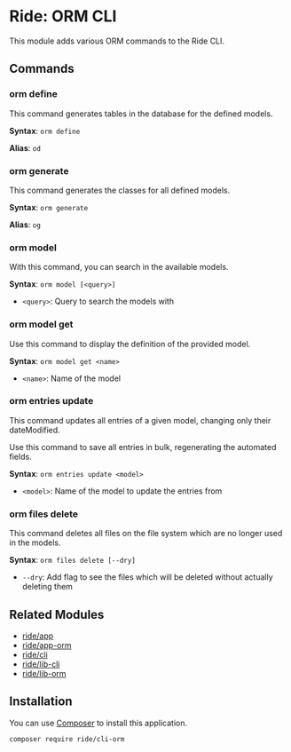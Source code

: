 # Ride: ORM CLI

This module adds various ORM commands to the Ride CLI.

## Commands

### orm define

This command generates tables in the database for the defined models.

**Syntax**: ```orm define```

**Alias**: ```od```

### orm generate

This command generates the classes for all defined models.

**Syntax**: ```orm generate```

**Alias**: ```og```

### orm model
 
With this command, you can search in the available models.

**Syntax**: ```orm model [<query>]```
- ```<query>```: Query to search the models with
 
### orm model get
 
Use this command to display the definition of the provided model.

**Syntax**: ```orm model get <name>```
- ```<name>```: Name of the model

### orm entries update

This command updates all entries of a given model, changing only their dateModified.

Use this command to save all entries in bulk, regenerating the automated fields.

**Syntax**: ```orm entries update <model>```
- ```<model>```: Name of the model to update the entries from

### orm files delete

This command deletes all files on the file system which are no longer used in the models.

**Syntax**: ```orm files delete [--dry]```
- ```--dry```: Add flag to see the files which will be deleted without actually deleting them

## Related Modules 

- [ride/app](https://github.com/all-ride/ride-app)
- [ride/app-orm](https://github.com/all-ride/ride-app-orm)
- [ride/cli](https://github.com/all-ride/ride-cli)
- [ride/lib-cli](https://github.com/all-ride/ride-lib-cli)
- [ride/lib-orm](https://github.com/all-ride/ride-lib-system)

## Installation

You can use [Composer](http://getcomposer.org) to install this application.

```
composer require ride/cli-orm
```
